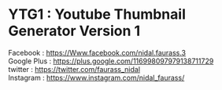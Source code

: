 # YTG1 : Youtube Thumbnail Generator Version 1
Facebook : https://Www.facebook.com/nidal.faurass.3
<br/>
Google Plus : https://plus.google.com/116998097979138711729
<br/>
twitter : https://twitter.com/faurass_nidal
<br/>
Instagram : https://www.instagram.com/nidal_faurass/
